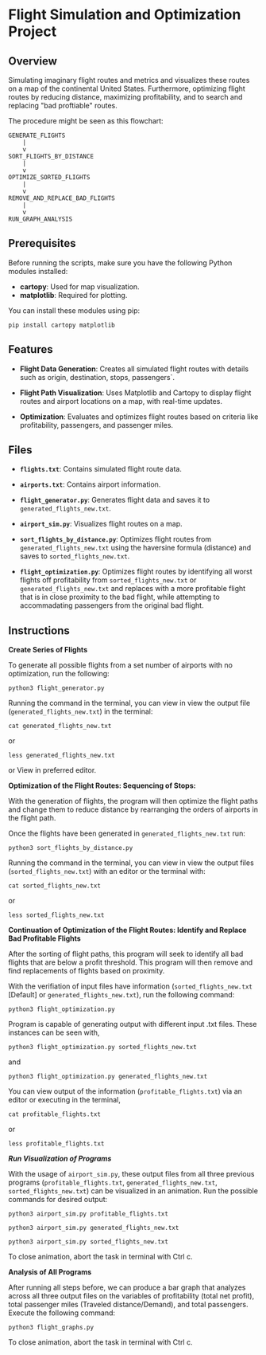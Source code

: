 # Flight Simulation and Optimization Project

## Overview

Simulating imaginary flight routes and metrics and visualizes these
routes on a map of the continental United States. Furthermore, optimizing flight
routes by reducing distance, maximizing profitability, and to search and replacing "bad proftiable" routes.

The procedure might be seen as this flowchart:

```
GENERATE_FLIGHTS
    |
    v
SORT_FLIGHTS_BY_DISTANCE
    |
    v
OPTIMIZE_SORTED_FLIGHTS
    |
    v
REMOVE_AND_REPLACE_BAD_FLIGHTS
    |
    v
RUN_GRAPH_ANALYSIS
```

## Prerequisites

Before running the scripts, make sure you have the following Python modules installed:

- **cartopy**: Used for map visualization.
- **matplotlib**: Required for plotting.

You can install these modules using pip:

```
pip install cartopy matplotlib
```

## Features

- **Flight Data Generation**: Creates all simulated flight routes with details such as origin, destination, stops, passengers`.

- **Flight Path Visualization**: Uses Matplotlib and Cartopy to display flight routes and airport locations on a map, with real-time updates. 

- **Optimization**: Evaluates and optimizes flight routes based on criteria like profitability, passengers, and passenger miles.

## Files

- **`flights.txt`**: Contains simulated flight route data.

- **`airports.txt`**: Contains airport information.

- **`flight_generator.py`**: Generates flight data and saves it to `generated_flights_new.txt`.

- **`airport_sim.py`**: Visualizes flight routes on a map.

- **`sort_flights_by_distance.py`**: Optimizes flight routes from `generated_flights_new.txt` using the haversine formula (distance) and saves to `sorted_flights_new.txt`.

- **`flight_optimization.py`**: Optimizes flight routes by identifying all worst flights off profitability from `sorted_flights_new.txt` or `generated_flights_new.txt` and replaces with a more profitable flight
  that is in close proximity to the bad flight, while attempting to accommadating passengers from the original bad flight.

## Instructions

**Create Series of Flights**

To generate all possible flights from a set number of airports with no optimization, run the following: 
```
python3 flight_generator.py
```

Running the command in the terminal, you can view in view the output file (`generated_flights_new.txt`) in the terminal:
 ```
 cat generated_flights_new.txt
 ```
 or
 ```
 less generated_flights_new.txt
 ```
or
 View in preferred editor.

**Optimization of the Flight Routes: Sequencing of Stops:**

With the generation of flights, the program will then optimize the flight paths and change them to reduce distance by rearranging the orders of airports in the flight path.

Once the flights have been generated in `generated_flights_new.txt` run:
```
python3 sort_flights_by_distance.py 
```

Running the command in the terminal, you can view in view the output files (`sorted_flights_new.txt`) with an editor  or the terminal with:

 ```
 cat sorted_flights_new.txt
 ```
 or
 ```
 less sorted_flights_new.txt
 ```

**Continuation of Optimization of the Flight Routes: Identify and Replace Bad Profitable Flights**

After the sorting of flight paths, this program will seek to identify all bad flights that are below a profit threshold. This program will then remove and find replacements of flights based on proximity.

With the verifiation of input files have information (`sorted_flights_new.txt` [Default] or `generated_flights_new.txt`), run the following command:

```
python3 flight_optimization.py 
```

Program is capable of generating output with different input .txt files. These instances can be seen with,

```
python3 flight_optimization.py sorted_flights_new.txt
```
and
```
python3 flight_optimization.py generated_flights_new.txt
```

You can view output of the information (`profitable_flights.txt`) via an editor or executing in the terminal,

```
cat profitable_flights.txt
```
or
```
less profitable_flights.txt
```

***Run Visualization of Programs***

With the usage of `airport_sim.py`, these output files from all three previous programs (`profitable_flights.txt`, `generated_flights_new.txt`, `sorted_flights_new.txt`) can be visualized in an animation.
Run the possible commands for desired output:

```
python3 airport_sim.py profitable_flights.txt
```

```
python3 airport_sim.py generated_flights_new.txt
```

```
python3 airport_sim.py sorted_flights_new.txt
```

To close animation, abort the task in terminal with Ctrl c.

**Analysis of All Programs**

After running all steps before, we can produce a bar graph that analyzes across all three output files on the variables of profitability (total net profit), total passenger miles (Traveled distance/Demand), and total passengers.
Execute the following command:

```
python3 flight_graphs.py
```

To close animation, abort the task in terminal with Ctrl c.




